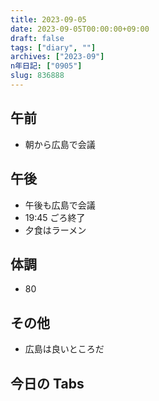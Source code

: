 ```yaml
---
title: 2023-09-05
date: 2023-09-05T00:00:00+09:00
draft: false
tags: ["diary", ""]
archives: ["2023-09"]
n年日記: ["0905"]
slug: 836888
---
```


## 午前

- 朝から広島で会議

## 午後

- 午後も広島で会議
- 19:45 ごろ終了
- 夕食はラーメン

## 体調

- 80

## その他

- 広島は良いところだ

## 今日の Tabs
